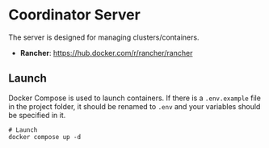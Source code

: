 # Coordinator Server

The server is designed for managing clusters/containers.

- **Rancher**: https://hub.docker.com/r/rancher/rancher

## Launch

Docker Compose is used to launch containers. If there is a `.env.example` file in the project folder, it should be renamed to `.env` and your variables should be specified in it.

```shell
# Launch
docker compose up -d
```